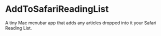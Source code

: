 # AddToSafariReadingList

A tiny Mac menubar app that adds any articles dropped into it your Safari Reading List.